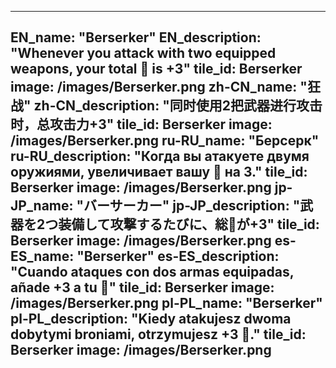 ---

EN_name: "Berserker"
EN_description: "Whenever you attack with two equipped weapons, your total 🔸 is +3"
tile_id: Berserker
image: /images/Berserker.png
zh-CN_name: "狂战"
zh-CN_description: "同时使用2把武器进行攻击时，总攻击力+3"
tile_id: Berserker
image: /images/Berserker.png
ru-RU_name: "Берсерк"
ru-RU_description: "Когда вы атакуете двумя оружиями, увеличивает вашу 🔸 на 3."
tile_id: Berserker
image: /images/Berserker.png
jp-JP_name: "バーサーカー"
jp-JP_description: "武器を2つ装備して攻撃するたびに、総🔸が+3"
tile_id: Berserker
image: /images/Berserker.png
es-ES_name: "Berserker"
es-ES_description: "Cuando ataques con dos armas equipadas, añade +3 a tu 🔸"
tile_id: Berserker
image: /images/Berserker.png
pl-PL_name: "Berserker"
pl-PL_description: "Kiedy atakujesz dwoma dobytymi broniami, otrzymujesz +3 🔸."
tile_id: Berserker
image: /images/Berserker.png
---
